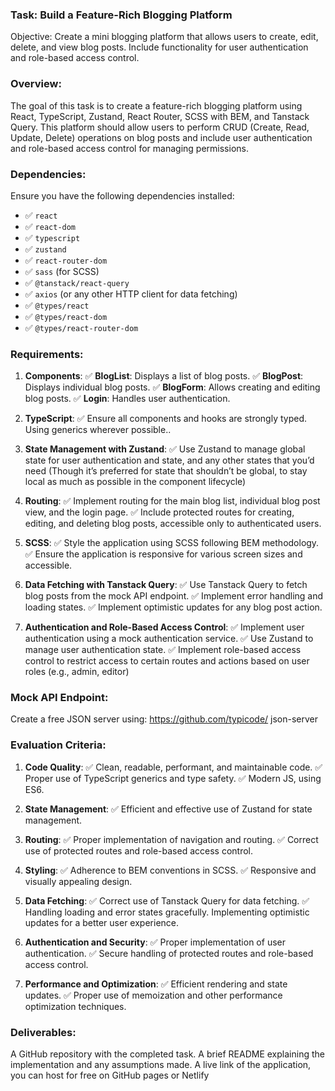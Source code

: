 ### Task: Build a Feature-Rich Blogging Platform

Objective: Create a mini blogging platform that allows users to create, edit, delete, and view
blog posts. Include functionality for user authentication and role-based access control.

### Overview:

The goal of this task is to create a feature-rich blogging platform using React, TypeScript, Zustand,
React Router, SCSS with BEM, and Tanstack Query. This platform should allow users to perform CRUD
(Create, Read, Update, Delete) operations on blog posts and include user authentication and role-based
access control for managing permissions.

### Dependencies:

Ensure you have the following dependencies installed:

- ✅ `react`
- ✅ `react-dom`
- ✅ `typescript`
- ✅ `zustand`
- ✅ `react-router-dom`
- ✅ `sass` (for SCSS)
- ✅ `@tanstack/react-query`
- ✅ `axios` (or any other HTTP client for data fetching)
- ✅ `@types/react`
- ✅ `@types/react-dom`
- ✅ `@types/react-router-dom`

### Requirements:

1. **Components**:
   ✅ **BlogList**: Displays a list of blog posts.
   ✅ **BlogPost**: Displays individual blog posts.
   ✅ **BlogForm**: Allows creating and editing blog posts.
   ✅ **Login**: Handles user authentication.

2. **TypeScript**:
   ✅ Ensure all components and hooks are strongly typed. Using generics wherever possible..

3. **State Management with Zustand**:
   ✅ Use Zustand to manage global state for user authentication and state, and any other states that you’d need
   (Though it’s preferred for state that shouldn’t be global, to stay local as much as possible in the component lifecycle)

4. **Routing**:
   ✅ Implement routing for the main blog list, individual blog post view, and the login page.
   ✅ Include protected routes for creating, editing, and deleting blog posts, accessible only to authenticated users.

5. **SCSS**:
   ✅ Style the application using SCSS following BEM methodology.
   ✅ Ensure the application is responsive for various screen sizes and accessible.

6. **Data Fetching with Tanstack Query**:
   ✅ Use Tanstack Query to fetch blog posts from the mock API endpoint.
   ✅ Implement error handling and loading states.
   ✅ Implement optimistic updates for any blog post action.

7. **Authentication and Role-Based Access Control**:
   ✅ Implement user authentication using a mock authentication service.
   ✅ Use Zustand to manage user authentication state.
   ✅ Implement role-based access control to restrict access to certain routes and actions based on user roles
   (e.g., admin, editor)

### Mock API Endpoint:

Create a free JSON server using: https://github.com/typicode/ json-server

### Evaluation Criteria:

1. **Code Quality**:
   ✅ Clean, readable, performant, and maintainable code.
   ✅ Proper use of TypeScript generics and type safety.
   ✅ Modern JS, using ES6.

2. **State Management**:
   ✅ Efficient and effective use of Zustand for state management.

3. **Routing**:
   ✅ Proper implementation of navigation and routing.
   ✅ Correct use of protected routes and role-based access control.

4. **Styling**:
   ✅ Adherence to BEM conventions in SCSS.
   ✅ Responsive and visually appealing design.

5. **Data Fetching**:
   ✅ Correct use of Tanstack Query for data fetching.
   ✅ Handling loading and error states gracefully.
   Implementing optimistic updates for a better user experience.

6. **Authentication and Security**:
   ✅ Proper implementation of user authentication.
   ✅ Secure handling of protected routes and role-based access control.

7. **Performance and Optimization**:
   ✅ Efficient rendering and state updates.
   ✅ Proper use of memoization and other performance optimization techniques.

### Deliverables:

A GitHub repository with the completed task.
A brief README explaining the implementation and any assumptions made.
A live link of the application, you can host for free on GitHub pages or Netlify
